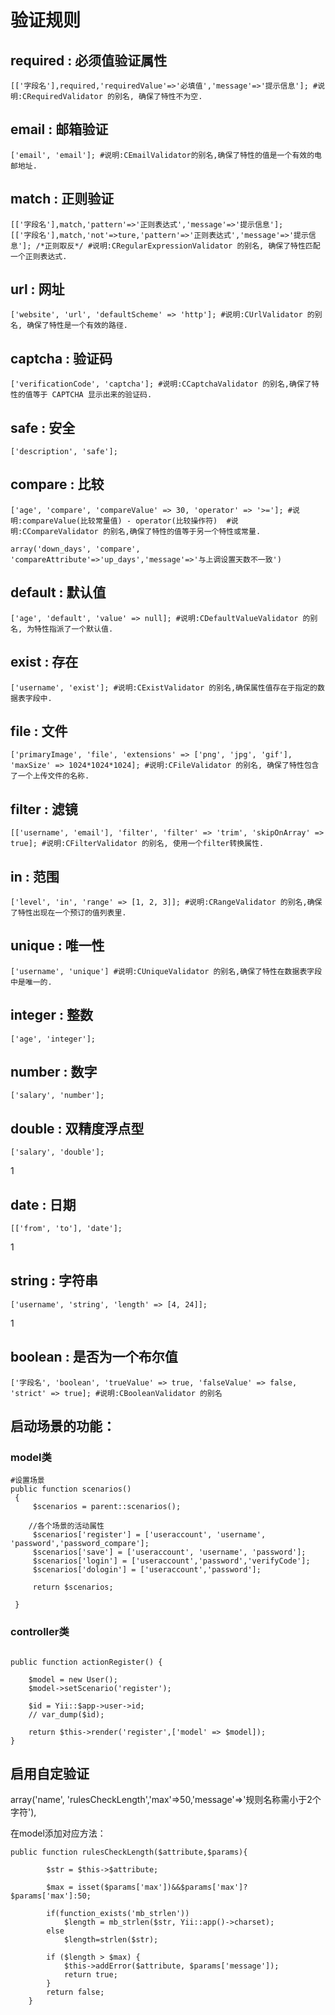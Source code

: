 # 验证规则

## required : 必须值验证属性

    [['字段名'],required,'requiredValue'=>'必填值','message'=>'提示信息']; #说明:CRequiredValidator 的别名, 确保了特性不为空.

## email : 邮箱验证

    ['email', 'email']; #说明:CEmailValidator的别名,确保了特性的值是一个有效的电邮地址. 

## match : 正则验证

    [['字段名'],match,'pattern'=>'正则表达式','message'=>'提示信息'];      
    [['字段名'],match,'not'=>ture,'pattern'=>'正则表达式','message'=>'提示信息']; /*正则取反*/ #说明:CRegularExpressionValidator 的别名, 确保了特性匹配一个正则表达式. 

## url : 网址

    ['website', 'url', 'defaultScheme' => 'http']; #说明:CUrlValidator 的别名, 确保了特性是一个有效的路径. 

## captcha : 验证码

    ['verificationCode', 'captcha']; #说明:CCaptchaValidator 的别名,确保了特性的值等于 CAPTCHA 显示出来的验证码. 

## safe : 安全

    ['description', 'safe'];

## compare : 比较

    ['age', 'compare', 'compareValue' => 30, 'operator' => '>=']; #说明:compareValue(比较常量值) - operator(比较操作符)  #说明:CCompareValidator 的别名,确保了特性的值等于另一个特性或常量. 

    array('down_days', 'compare', 'compareAttribute'=>'up_days','message'=>'与上调设置天数不一致')

## default : 默认值

    ['age', 'default', 'value' => null]; #说明:CDefaultValueValidator 的别名, 为特性指派了一个默认值. 

## exist : 存在

    ['username', 'exist']; #说明:CExistValidator 的别名,确保属性值存在于指定的数据表字段中. 

## file : 文件

    ['primaryImage', 'file', 'extensions' => ['png', 'jpg', 'gif'], 'maxSize' => 1024*1024*1024]; #说明:CFileValidator 的别名, 确保了特性包含了一个上传文件的名称.
## filter : 滤镜

    [['username', 'email'], 'filter', 'filter' => 'trim', 'skipOnArray' => true]; #说明:CFilterValidator 的别名, 使用一个filter转换属性. 

## in : 范围

    ['level', 'in', 'range' => [1, 2, 3]]; #说明:CRangeValidator 的别名,确保了特性出现在一个预订的值列表里. 

## unique : 唯一性

    ['username', 'unique'] #说明:CUniqueValidator 的别名,确保了特性在数据表字段中是唯一的.

## integer : 整数
    ['age', 'integer'];

## number : 数字

    ['salary', 'number'];

## double : 双精度浮点型

    ['salary', 'double'];
1
## date : 日期

    [['from', 'to'], 'date'];
1
## string : 字符串

    ['username', 'string', 'length' => [4, 24]];
1
## boolean : 是否为一个布尔值

    ['字段名', 'boolean', 'trueValue' => true, 'falseValue' => false, 'strict' => true]; #说明:CBooleanValidator 的别名 

## 启动场景的功能：

### model类
```
#设置场景
public function scenarios()
 {
     $scenarios = parent::scenarios();
 	
 	//各个场景的活动属性
     $scenarios['register'] = ['useraccount', 'username', 'password','password_compare'];
     $scenarios['save'] = ['useraccount', 'username', 'password'];
     $scenarios['login'] = ['useraccount','password','verifyCode'];
     $scenarios['dologin'] = ['useraccount','password'];

     return $scenarios;
 
 }
```
### controller类

```

public function actionRegister() {
 
	$model = new User();
	$model->setScenario('register');

	$id = Yii::$app->user->id;
	// var_dump($id);

	return $this->render('register',['model' => $model]);
}
```

## 启用自定验证

 array('name', 'rulesCheckLength','max'=>50,'message'=>'规则名称需小于2个字符'),

在model添加对应方法：
```
public function rulesCheckLength($attribute,$params){
	    
        $str = $this->$attribute;

	    $max = isset($params['max'])&&$params['max']?$params['max']:50;

        if(function_exists('mb_strlen'))
            $length = mb_strlen($str, Yii::app()->charset);
        else
            $length=strlen($str);

        if ($length > $max) {
            $this->addError($attribute, $params['message']);
            return true;
        }
        return false;
    }
```